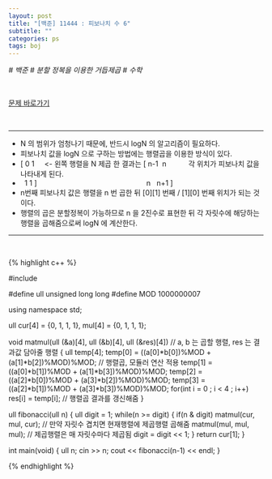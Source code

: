 ```yaml
---
layout: post
title: "[백준] 11444 : 피보나치 수 6"
subtitle: ""
categories: ps
tags: boj
---
```


*# 백준 # 분할 정복을 이용한 거듭제곱 # 수학*

<br>

[문제 바로가기](https://www.acmicpc.net/problem/11444)

<br>

---

- N 의 범위가 엄청나기 때문에, 반드시 logN 의 알고리즘이 필요하다.
- 피보나치 값을 logN 으로 구하는 방법에는 행렬곱을 이용한 방식이 있다.
- [ 0 1     <- 왼쪽 행렬을 N 제곱 한 결과는 [ n-1  n           각 위치가 피보나치 값을 나타내게 된다.
-   1 1 ]                                                       n   n+1 ]
- n번째 피보나치 값은 행렬을 n 번 곱한 뒤 [0][1] 번째 / [1][0] 번째 위치가 되는 것이다.
- 행렬의 곱은 분할정복이 가능하므로 n 을 2진수로 표현한 뒤 각 자릿수에 해당하는 행렬을 곱해줌으로써 logN 에 계산한다.

---
<br>

{% highlight c++ %}

#include <iostream>

#define ull unsigned long long
#define MOD 1000000007

using namespace std;

ull cur[4] = {0, 1, 1, 1}, mul[4] = {0, 1, 1, 1};

void matmul(ull (&a)[4], ull (&b)[4], ull (&res)[4])    // a, b 는 곱할 행렬, res 는 결과값 담아줄 행렬
{
    ull temp[4];
    temp[0] = ((a[0]*b[0])%MOD + (a[1]*b[2])%MOD)%MOD;  // 행렬곱, 모듈러 연산 적용
    temp[1] = ((a[0]*b[1])%MOD + (a[1]*b[3])%MOD)%MOD;
    temp[2] = ((a[2]*b[0])%MOD + (a[3]*b[2])%MOD)%MOD;
    temp[3] = ((a[2]*b[1])%MOD + (a[3]*b[3])%MOD)%MOD;
    for(int i = 0 ; i < 4 ; i++) res[i] = temp[i];      // 행렬곱 결과를 갱신해줌
}

ull fibonacci(ull n)
{
    ull digit = 1;
    while(n >= digit)
    {
        if(n & digit) matmul(cur, mul, cur);            // 만약 자릿수 겹치면 현재행렬에 제곱행렬 곱해줌
        matmul(mul, mul, mul);                          // 제곱행렬은 매 자릿수마다 제곱됨
        digit = digit << 1;
    }
    return cur[1];
}

int main(void)
{
    ull n;
    cin >> n;
    cout << fibonacci(n-1) << endl;
}


{% endhighlight %}

